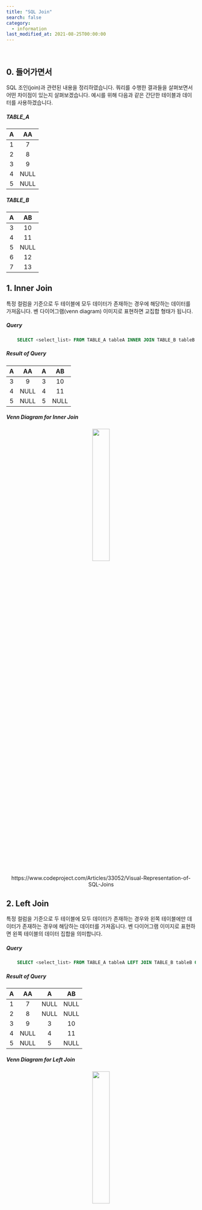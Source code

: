```yaml
---
title: "SQL Join"
search: false
category:
  - information
last_modified_at: 2021-08-25T00:00:00
---
```


<br/>

## 0. 들어가면서

SQL 조인(join)과 관련된 내용을 정리하였습니다. 
쿼리를 수행한 결과들을 살펴보면서 어떤 차이점이 있는지 살펴보겠습니다. 
예시를 위해 다음과 같은 간단한 테이블과 데이터를 사용하겠습니다.

##### TABLE_A

| A | AA |
|:---:|:---:|
| 1 | 7 |
| 2 | 8 |
| 3 | 9 |
| 4 | NULL |
| 5 | NULL |

##### TABLE_B

| A | AB |
|:---:|:---:|
| 3 | 10 |
| 4 | 11 |
| 5 | NULL |
| 6 | 12 |
| 7 | 13 |

## 1. Inner Join

특정 컬럼을 기준으로 두 테이블에 모두 데이터가 존재하는 경우에 해당하는 데이터를 가져옵니다. 
벤 다이어그램(venn diagram) 이미지로 표현하면 교집합 형태가 됩니다.

##### Query

```sql
    SELECT <select_list> FROM TABLE_A tableA INNER JOIN TABLE_B tableB ON tableA.A = tableB.A
```

##### Result of Query

| A | AA | A | AB |
|:---:|:---:|:---:|:---:|
| 3 | 9 | 3 | 10 |
| 4 | NULL | 4 | 11 |
| 5 | NULL | 5 | NULL |

##### Venn Diagram for Inner Join

<p align="center">
    <img src="/images/sql-join-1.JPG" width="30%" class="image__border">
</p>
<center>https://www.codeproject.com/Articles/33052/Visual-Representation-of-SQL-Joins</center>

## 2. Left Join

특정 컬럼을 기준으로 두 테이블에 모두 데이터가 존재하는 경우와 왼쪽 테이블에만 데이터가 존재하는 경우에 해당하는 데이터를 가져옵니다. 
벤 다이어그램 이미지로 표현하면 왼쪽 테이블의 데이터 집합을 의미합니다.

##### Query

```sql
    SELECT <select_list> FROM TABLE_A tableA LEFT JOIN TABLE_B tableB ON tableA.A = tableB.A
```

##### Result of Query

| A | AA | A | AB |
|:---:|:---:|:---:|:---:|
| 1 | 7 | NULL | NULL |
| 2 | 8 | NULL | NULL |
| 3 | 9 | 3 | 10 |
| 4 | NULL | 4 | 11 |
| 5 | NULL | 5 | NULL |

##### Venn Diagram for Left Join

<p align="center">
    <img src="/images/sql-join-2.JPG" width="30%" class="image__border">
</p>
<center>https://www.codeproject.com/Articles/33052/Visual-Representation-of-SQL-Joins</center>

## 3. Right Join

특정 컬럼을 기준으로 두 테이블에 모두 데이터가 존재하는 경우와 오른쪽 테이블에만 데이터가 존재하는 경우에 해당하는 데이터를 가져옵니다. 
벤 다이어그램 이미지로 표현하면 오른쪽 테이블의 데이터 집합을 의미합니다.

##### Query

```sql
    SELECT <select_list> FROM TABLE_A tableA RIGHT JOIN TABLE_B tableB ON tableA.A = tableB.A
```

##### Result of Query

| A | AA | A | AB |
|:---:|:---:|:---:|:---:|
| 3 | 9 | 3 | 10 |
| 4 | NULL | 4 | 11 |
| 5 | NULL | 5 | NULL |
| NULL | NULL | 6 | 12 |
| NULL | NULL | 7 | 13 |

##### Venn Diagram for Right Join

<p align="center">
    <img src="/images/sql-join-3.JPG" width="30%" class="image__border">
</p>
<center>https://www.codeproject.com/Articles/33052/Visual-Representation-of-SQL-Joins</center>

## 4. Outer Join

**'FULL OUTER JOIN', 'FULL JOIN'** 이라고도 합니다. 
테이블의 모든 ROW들을 가져온 후 특정 컬럼을 기준으로 동일 데이터를 가지는 경우에만 연결해주고 나머지는 NULL을 SETTING 합니다. 
벤 다이어그램 이미지로 표현하면 두 테이블의 전체 데이터 집합을 의미합니다.

##### Query

```sql
    SELECT <select_list> FROM TABLE_A tableA FULL OUTER JOIN TABLE_B tableB ON tableA.A = tableB.A
```

##### Result of Query

| A | AA | A | AB |
|:---:|:---:|:---:|:---:|
| 1 | 7 | NULL | NULL |
| 2 | 8 | NULL | NULL |
| 3 | 9 | 3 | 10 |
| 4 | NULL | 4 | 11 |
| 5 | NULL | 5 | NULL |
| NULL | NULL | 6 | 12 |
| NULL | NULL | 7 | 13 |

##### Venn Diagram for Outer Join

<p align="center">
    <img src="/images/sql-join-4.JPG" width="30%" class="image__border">
</p>
<center>https://www.codeproject.com/Articles/33052/Visual-Representation-of-SQL-Joins</center>

## 5. Left Excluding Join

LEFT JOIN 방식에서 교집합 영역을 제거한 데이터 영역입니다.
LEFT JOIN 방식에서 JOIN 시 기준으로 사용한 컬럼 값이 오른쪽 테이블에서 NULL인 경우를 찾아냅니다. 
벤 다이어그램 이미지로 표현하면 왼쪽 테이블에만 존재하는 데이터 집합을 의미합니다.

##### Query

```sql
    SELECT <select_list> FROM TABLE_A tableA LEFT JOIN TABLE_B tableB ON tableA.A = tableB.A WHERE tableB.A IS NULL
```

##### Result of Query

| A | AA | A | AB |
|:---:|:---:|:---:|:---:|
| 1 | 7 | NULL | NULL |
| 2 | 8 | NULL | NULL |

##### Venn Diagram for Left Excluding Join

<p align="center">
    <img src="/images/sql-join-5.JPG" width="30%" class="image__border">
</p>
<center>https://www.codeproject.com/Articles/33052/Visual-Representation-of-SQL-Joins</center>

## 6. Right Excluding Join

RIGHT JOIN 방식에서 교집합 영역을 제거한 데이터 영역입니다.
RIGHT JOIN 방식에서 JOIN 시 기준으로 사용한 컬럼 값이 왼쪽 테이블에서 NULL인 경우를 찾아냅니다. 
벤 다이어그램 이미지로 표현하면 오른쪽 테이블에만 존재하는 데이터 집합을 의미합니다.

##### Query

```sql
    SELECT <select_list> FROM TABLE_A tableA RIGHT JOIN TABLE_B tableB ON tableA.A = tableB.A WHERE tableA.A IS NULL
```

##### Result of Query

| A | AA | A | AB |
|:---:|:---:|:---:|:---:|
| NULL | NULL | 6 | 12 |
| NULL | NULL | 7 | 13 |

##### Venn Diagram for Right Excluding Join

<p align="center">
    <img src="/images/sql-join-6.JPG" width="30%" class="image__border">
</p>
<center>https://www.codeproject.com/Articles/33052/Visual-Representation-of-SQL-Joins</center>

## 7. OUTER EXCLUDING JOIN

OUTER JOIN 방식에서 교집합 영역을 제거한 데이터 영역입니다.
OUTER JOIN 방식에서 JOIN 시 기준으로 사용한 컬럼 값이 왼쪽 테이블에서 NULL인 경우 혹은 오른쪽 테이블에서 NULL인 경우를 찾아냅니다. 
벤 다이어그램 이미지로 표현하면 두 테이블의 데이터에서 교집합 영역을 제거한 데이터 집합을 의미합니다.

##### Query
```sql
    SELECT <select_list> FROM TABLE_A tableA FULL OUTER JOIN TABLE_B tableB ON tableA.A = tableB.A WHERE tableA.A IS NULL OR tableB.A IS NULL
```

##### Result of Query

| A | AA | A | AB |
|:---:|:---:|:---:|:---:|
| 1 | 7 | NULL | NULL |
| 2 | 8 | NULL | NULL |
| NULL | NULL | 6 | 12 |
| NULL | NULL | 7 | 13 |

##### OUTER EXCLUDING JOIN Venn Diagram
<p align="center"><img src="/images/sql-join-7.JPG" width="30%" class="image__border"></p>
<center>https://www.codeproject.com/Articles/33052/Visual-Representation-of-SQL-Joins</center>

## CLOSING

포스트를 작성하면서 MySQL의 경우 OUTER JOIN(FULL OUTER JOIN) 키워드를 처리하지 못한다는 사실을 알았습니다. 
UNION 키워드를 사용하여 같은 결과를 얻을 수 있으며 잊어버리지 않기 위해 기록해두도록 하겠습니다.

##### OUTER JOIN QUERY(MySQL)
```sql
    SELECT * FROM mysqldb.TABLE_A tableA LEFT JOIN mysqldb.TABLE_B tableB ON tableA.A = tableB.A
  UNION
    SELECT * FROM mysqldb.TABLE_A tableA RIGHT JOIN mysqldb.TABLE_B tableB ON tableA.A = tableB.A;
```

##### OUTER EXCLUDING JOIN QUERY(MySQL)
```sql
    SELECT * FROM mysqldb.TABLE_A tableA LEFT JOIN mysqldb.TABLE_B tableB ON tableA.A = tableB.A WHERE tableB.A IS NULL
  UNION
    SELECT * FROM mysqldb.TABLE_A tableA RIGHT JOIN mysqldb.TABLE_B tableB ON tableA.A = tableB.A WHERE tableA.A IS NULL;
```

#### REFERENCE
- <https://www.codeproject.com/Articles/33052/Visual-Representation-of-SQL-Joins>
- <https://yoo-hyeok.tistory.com/98>